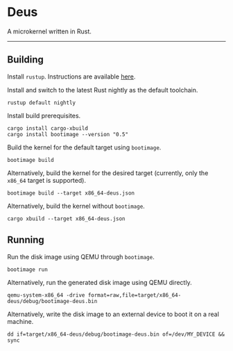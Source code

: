 # Deus

A microkernel written in Rust.

---

## Building

Install `rustup`. Instructions are available [here](https://www.rust-lang.org/install.html).

Install and switch to the latest Rust nightly as the default toolchain.

```
rustup default nightly
```

Install build prerequisites.

```
cargo install cargo-xbuild
cargo install bootimage --version "0.5"
```

Build the kernel for the default target using `bootimage`.

```
bootimage build
```

Alternatively, build the kernel for the desired target (currently, only the `x86_64` target is supported).

```
bootimage build --target x86_64-deus.json
```

Alternatively, build the kernel without `bootimage`.

```
cargo xbuild --target x86_64-deus.json
```

## Running

Run the disk image using QEMU through `bootimage`.

```
bootimage run
```

Alternatively, run the generated disk image using QEMU directly.

```
qemu-system-x86_64 -drive format=raw,file=target/x86_64-deus/debug/bootimage-deus.bin
```

Alternatively, write the disk image to an external device to boot it on a real machine.

```
dd if=target/x86_64-deus/debug/bootimage-deus.bin of=/dev/MY_DEVICE && sync
```
